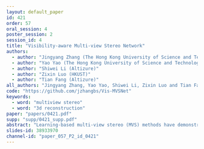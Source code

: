 ```yaml
---
layout: default_paper
id: 421
order: 57
oral_session: 4
poster_session: 2
session_id: 4
title: "Visibility-aware Multi-view Stereo Network"
authors:
  - author: "Jingyang Zhang (The Hong Kong University of Science and Technology)"
  - author: "Yao Yao (The Hong Kong University of Science and Technology)"
  - author: "Shiwei Li (Altizure)"
  - author: "Zixin Luo (HKUST)"
  - author: "Tian Fang (Altizure)"
all_authors: "Jingyang Zhang, Yao Yao, Shiwei Li, Zixin Luo and Tian Fang"
code: "https://github.com/jzhangbs/Vis-MVSNet"
keywords:
  - word: "multiview stereo"
  - word: "3d reconstruction"
paper: "papers/0421.pdf"
supp: "supp/0421_supp.pdf"
abstract: "Learning-based multi-view stereo (MVS) methods have demonstrated promising results. However, very few existing networks explicitly take the pixel-wise visibility into consideration, resulting in erroneous cost aggregation from occluded pixels. In this paper, we explicitly infer and integrate the pixel-wise occlusion information in the MVS network via the matching uncertainty estimation. The pair-wise uncertainty map is jointly inferred with the pair-wise depth map, which is further used as weighting guidance during the multi-view cost volume fusion. As such, the adverse influence of occluded pixels is suppressed in the cost fusion. The proposed framework Vis-MVSNet significantly improves depth accuracies in the scenes with severe occlusion. Extensive experiments are performed on DTU, BlendedMVS, and Tanks and Temples datasets to justify the effectiveness of the proposed framework."
slides-id: 38933970
channel-id: "paper_057_P2_id_0421"
---
```

